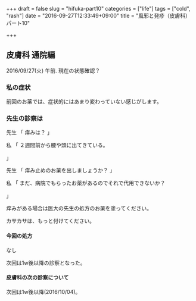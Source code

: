 +++
draft = false
slug = "hifuka-part10"
categories = ["life"]
tags = ["cold", "rash"]
date = "2016-09-27T12:33:49+09:00"
title = "風邪と発疹（皮膚科）パート10"

+++

## 皮膚科 通院編

2016/09/27(火) 午前.
現在の状態確認？

<!--more-->

### 私の症状

前回のお薬では、症状的にはあまり変わっていない感じがします。

### 先生の診察は
先生
「
痒みは？
」

私
「
２週間前から腰や頭に出てきている。

」

先生
「
痒み止めのお薬を出しましょうか？
」

私
「
まだ、病院でもらったお薬があるのでそれで代用できないか？

」

痒みがある場合は医大の先生の処方のお薬を塗ってください。

カサカサは、もっと付けてください。


#### 今回の処方

なし

次回は1w後以降の診察となった。

#### 皮膚科の次の診察について

次回は1w後以降(2016/10/04)。

